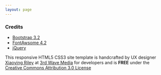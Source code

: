 ```yaml
---
layout: page
---
```


<h3 class="heading">Credits</h3>
<div class="content">
    <ul class="list-unstyled">
        <li><a href="http://getbootstrap.com/" target="_blank"><i class="fa fa-external-link"></i> Bootstrap 3.2</a></li>
        <li><a href="http://fortawesome.github.io/Font-Awesome/" target="_blank"><i class="fa fa-external-link"></i> FontAwsome 4.2</a></li>
        <li><a href="http://jquery.com/" target="_blank"><i class="fa fa-external-link"></i> jQuery</a></li>
    </ul>
     <p>This responsive HTML5 CSS3 site template is handcrafted by UX designer <a href="https://www.linkedin.com/in/xiaoying" target="_blank">Xiaoying Riley</a> at <a href="http://themes.3rdwavemedia.com/" target="_blank">3rd Wave Media</a> for developers and is <strong>FREE</strong> under the <a class="dotted-link" href="http://creativecommons.org/licenses/by/3.0/" target="_blank">Creative Commons Attribution 3.0 License</a></p>
</div>
